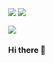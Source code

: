 <img src="https://capsule-render.vercel.app/api?type=rect&color=#9999FF&height=200&section=header&text=hello&fontSize=30" />
<img src="https://github-readme-stats.vercel.app/api/top-langs/?username=Janeee205&layout=compact"><br><br>
<img src="https://github-readme-stats.vercel.app/api?username=Janeee205&show_icons=true">




### Hi there 👋

<!--
**Janeee205/Janeee205** is a ✨ _special_ ✨ repository because its `README.md` (this file) appears on your GitHub profile.

Here are some ideas to get you started:

- 🔭 I’m currently working on ...
- 🌱 I’m currently learning ...
- 👯 I’m looking to collaborate on ...
- 🤔 I’m looking for help with ...
- 💬 Ask me about ...
- 📫 How to reach me: ...
- 😄 Pronouns: ...
- ⚡ Fun fact: ...
-->
